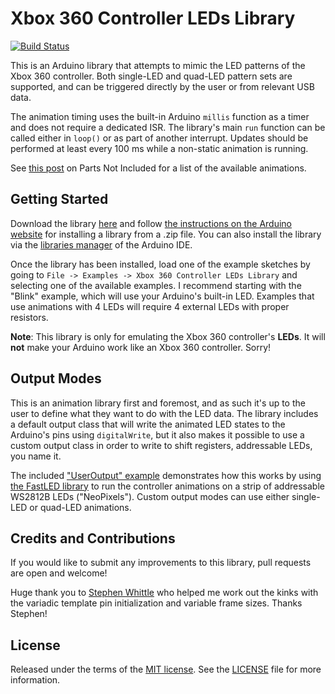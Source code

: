 # Xbox 360 Controller LEDs Library
[![Build Status](https://travis-ci.org/dmadison/Xbox360ControllerLEDs.svg?branch=master)](https://travis-ci.org/dmadison/Xbox360ControllerLEDs)

This is an Arduino library that attempts to mimic the LED patterns of the Xbox 360 controller. Both single-LED and quad-LED pattern sets are supported, and can be triggered directly by the user or from relevant USB data.

The animation timing uses the built-in Arduino `millis` function as a timer and does not require a dedicated ISR. The library's main `run` function can be called either in `loop()` or as part of another interrupt. Updates should be performed at least every 100 ms while a non-static animation is running.

See [this post](https://www.partsnotincluded.com/reverse-engineering/xbox-360-controller-led-animations/) on Parts Not Included for a list of the available animations.

## Getting Started

Download the library [here](../../archive/master.zip) and follow [the instructions on the Arduino website](https://www.arduino.cc/en/guide/libraries#toc4) for installing a library from a .zip file. You can also install the library via the [libraries manager](https://www.arduino.cc/en/guide/libraries#toc3) of the Arduino IDE.

Once the library has been installed, load one of the example sketches by going to `File -> Examples -> Xbox 360 Controller LEDs Library` and selecting one of the available examples. I recommend starting with the "Blink" example, which will use your Arduino's built-in LED. Examples that use animations with 4 LEDs will require 4 external LEDs with proper resistors.

**Note**: This library is only for emulating the Xbox 360 controller's **LEDs**. It will **not** make your Arduino work like an Xbox 360 controller. Sorry!

## Output Modes

This is an animation library first and foremost, and as such it's up to the user to define what they want to do with the LED data. The library includes a default output class that will write the animated LED states to the Arduino's pins using `digitalWrite`, but it also makes it possible to use a custom output class in order to write to shift registers, addressable LEDs, you name it.

The included ["UserOutput" example](examples/UserOutput/UserOutput.ino) demonstrates how this works by using [the FastLED library](https://github.com/FastLED/FastLED) to run the controller animations on a strip of addressable WS2812B LEDs ("NeoPixels"). Custom output modes can use either single-LED or quad-LED animations.

## Credits and Contributions

If you would like to submit any improvements to this library, pull requests are open and welcome!

Huge thank you to [Stephen Whittle](https://github.com/stephenwhittle) who helped me work out the kinks with the variadic template pin initialization and variable frame sizes. Thanks Stephen!

## License
Released under the terms of the [MIT license](https://opensource.org/licenses/MIT). See the [LICENSE](LICENSE) file for more information.
